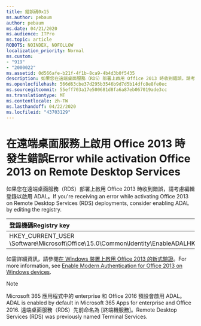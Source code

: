 ```yaml
---
title: 錯誤碼0x15
ms.author: pebaum
author: pebaum
ms.date: 04/21/2020
ms.audience: ITPro
ms.topic: article
ROBOTS: NOINDEX, NOFOLLOW
localization_priority: Normal
ms.custom:
- "919"
- "2000022"
ms.assetid: 0d566afe-b21f-4f1b-8ca9-4b4d3b0f5435
description: 如果您在遠端桌面服務（RDS）部署上啟用 Office 2013 時收到錯誤，請考慮編輯登錄以啟用 ADAL。
ms.openlocfilehash: 566d63cbe37d295b3546b9d7d5b14dfc8e8fe0ec
ms.sourcegitcommit: 55eff703a17e500681d8fa6a87eb067019ade3cc
ms.translationtype: MT
ms.contentlocale: zh-TW
ms.lasthandoff: 04/22/2020
ms.locfileid: "43703129"
---
```

# <a name="error-while-activation-office-2013-on-remote-desktop-services"></a><span data-ttu-id="44751-103">在遠端桌面服務上啟用 Office 2013 時發生錯誤</span><span class="sxs-lookup"><span data-stu-id="44751-103">Error while activation Office 2013 on Remote Desktop Services</span></span>

<span data-ttu-id="44751-104">如果您在遠端桌面服務（RDS）部署上啟用 Office 2013 時收到錯誤，請考慮編輯登錄以啟用 ADAL。</span><span class="sxs-lookup"><span data-stu-id="44751-104">If you're receiving an error while activating Office 2013 on Remote Desktop Services (RDS) deployments, consider enabling ADAL by editing the registry.</span></span>
  
|<span data-ttu-id="44751-105">**登錄機碼**</span><span class="sxs-lookup"><span data-stu-id="44751-105">**Registry key**</span></span>|<span data-ttu-id="44751-106">**類型**</span><span class="sxs-lookup"><span data-stu-id="44751-106">**Type**</span></span>|<span data-ttu-id="44751-107">**Value**</span><span class="sxs-lookup"><span data-stu-id="44751-107">**Value**</span></span>|
|:-----|:-----|:-----|
|<span data-ttu-id="44751-108">HKEY_CURRENT_USER \Software\Microsoft\Office\15.0\Common\Identity\EnableADAL</span><span class="sxs-lookup"><span data-stu-id="44751-108">HKEY_CURRENT_USER\Software\Microsoft\Office\15.0\Common\Identity\EnableADAL</span></span>  <br/> |<span data-ttu-id="44751-109">REG_DWORD</span><span class="sxs-lookup"><span data-stu-id="44751-109">REG_DWORD</span></span>  <br/> |<span data-ttu-id="44751-110">1 </span><span class="sxs-lookup"><span data-stu-id="44751-110">1</span></span>  <br/> |

<span data-ttu-id="44751-111">如需詳細資訊，請參閱[在 Windows 裝置上啟用 Office 2013 的新式驗證](https://docs.microsoft.com/office365/admin/security-and-compliance/enable-modern-authentication)。</span><span class="sxs-lookup"><span data-stu-id="44751-111">For more information, see [Enable Modern Authentication for Office 2013 on Windows devices](https://docs.microsoft.com/office365/admin/security-and-compliance/enable-modern-authentication).</span></span>
  
> [!NOTE]
>  <span data-ttu-id="44751-112">Microsoft 365 應用程式中的 enterprise 和 Office 2016 預設會啟用 ADAL。</span><span class="sxs-lookup"><span data-stu-id="44751-112">ADAL is enabled by default in Microsoft 365 Apps for enterprise and Office 2016.</span></span> <span data-ttu-id="44751-113">遠端桌面服務（RDS）先前命名為 [終端機服務]。</span><span class="sxs-lookup"><span data-stu-id="44751-113">Remote Desktop Services (RDS) was previously named Terminal Services.</span></span>
  
